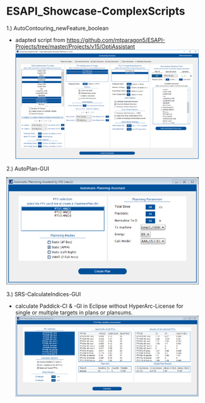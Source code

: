 # ESAPI_Showcase-ComplexScripts

1.) AutoContouring_newFeature_boolean
- adapted script from https://github.com/mtparagon5/ESAPI-Projects/tree/master/Projects/v15/OptiAssistant
![Test Image 1](https://github.com/Kiragroh/ESAPI_Showcase_ComplexScripts/blob/master/AutoContouring_newFeature_boolean.png)

2.) AutoPlan-GUI

![Test Image 2](https://github.com/Kiragroh/ESAPI_Showcase_ComplexScripts/blob/master/AutoPlan-GUI.png)

3.) SRS-CalculateIndices-GUI
- calculate Paddick-CI & -GI in Eclipse without HyperArc-License for single or multiple targets in plans or plansums.
![Test Image 3](https://github.com/Kiragroh/ESAPI_Showcase_ComplexScripts/blob/master/SRS-Check-GUI.png)

